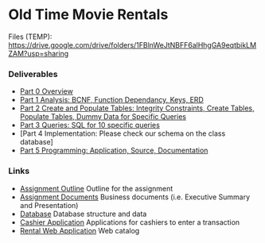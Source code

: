 # Old Time Movie Rentals

Files (TEMP): https://drive.google.com/drive/folders/1FBlnWeJtNBFF6alHhgGA9eqtbikLMZAM?usp=sharing

### Deliverables
- [Part 0 Overview](documents/)
- [Part 1 Analysis: BCNF, Function Dependancy, Keys, ERD](analysis/)
- [Part 2 Create and Populate Tables: Integrity Constraints, Create Tables, Populate Tables, Dummy Data for Specific Queries](database/)
- [Part 3 Queries: SQL for 10 specific queries](database/required_queries/)
- [Part 4 Implementation: Please check our schema on the class database]
- [Part 5 Programming: Application, Source, Documentation](applications/)

### Links

- [Assignment Outline](given_docs/) Outline for the assignment
- [Assignment Documents]() Business documents (i.e. Executive Summary and Presentation)
- [Database](database/) Database structure and data
- [Cashier Application](applications/cashier_app/) Applications for cashiers to enter a transaction
- [Rental Web Application](applications/web_catalog/) Web catalog
